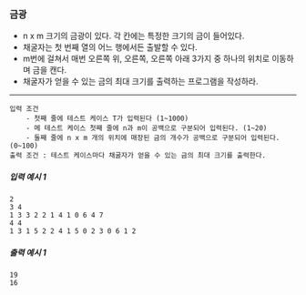 ### 금광

- n x m 크기의 금광이 있다. 각 칸에는 특정한 크기의 금이 들어있다.
- 채굴자는 첫 번째 열의 어느 행에서든 출발할 수 있다.
- m번에 걸쳐서 매번 오른쪽 위, 오른쪽, 오른쪽 아래 3가지 중 하나의 위치로 이동하며 금을 캔다.
- 채굴자가 얻을 수 있는 금의 최대 크기를 출력하는 프로그램을 작성하라.

---
    입력 조건 
        - 첫째 줄에 테스트 케이스 T가 입력된다 (1~1000)
        - 메 테스트 케이스 첫째 줄에 n과 m이 공백으로 구분되어 입력된다. (1~20)
        - 둘째 줄에 n x m 개의 위치에 매장된 금의 개수가 공백으로 구분되어 입력된다. (0~100)
    출력 조건 : 테스트 케이스마다 채굴자가 얻을 수 있는 금의 최대 크기를 출력한다.

##### 입력 예시 1
    2
    3 4
    1 3 3 2 2 1 4 1 0 6 4 7
    4 4
    1 3 1 5 2 2 4 1 5 0 2 3 0 6 1 2
##### 출력 예시 1
    19
    16